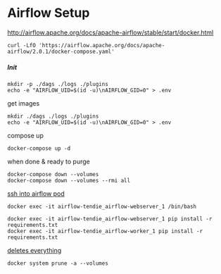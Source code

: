 # Airflow Setup

http://airflow.apache.org/docs/apache-airflow/stable/start/docker.html

```
curl -LfO 'https://airflow.apache.org/docs/apache-airflow/2.0.1/docker-compose.yaml'
```

##### Init

```
mkdir -p ./dags ./logs ./plugins
echo -e "AIRFLOW_UID=$(id -u)\nAIRFLOW_GID=0" > .env
```

get images

```
mkdir ./dags ./logs ./plugins
echo -e "AIRFLOW_UID=$(id -u)\nAIRFLOW_GID=0" > .env
```

compose up

````
docker-compose up -d
````

when done & ready to purge

```
docker-compose down --volumes
docker-compose down --volumes --rmi all
```





[ssh into airflow pod](https://phase2.github.io/devtools/common-tasks/ssh-into-a-container/)

```
docker exec -it airflow-tendie_airflow-webserver_1 /bin/bash
```

```
docker exec -it airflow-tendie_airflow-webserver_1 pip install -r requirements.txt
docker exec -it airflow-tendie_airflow-worker_1 pip install -r requirements.txt
```

[deletes everything](https://stackoverflow.com/questions/44785585/docker-how-to-delete-all-local-docker-images)

```
docker system prune -a --volumes
```



